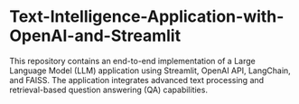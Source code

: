 # Text-Intelligence-Application-with-OpenAI-and-Streamlit
This repository contains an end-to-end implementation of a Large Language Model (LLM) application using Streamlit, OpenAI API, LangChain, and FAISS. The application integrates advanced text processing and retrieval-based question answering (QA) capabilities. 
